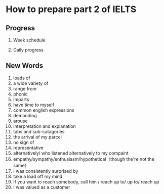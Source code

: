 # How to prepare part 2 of IELTS

## Progress

1. Week schedule

2. Daily progress

## New Words

1. loads of
2. a wide variety of
3. range from
4. phonic
5. imparts
6. have time to myself
7. common english expressions
8. demanding
9. arouse
10. interpretation and explanation
11. tabs and sub-catagories
12. the arrival of my parcel
13. no sign of
14. representative
15. alternatively/ who listened alternatively to my compaint
16. empathy/sympathy/enthusiasm/hypothetical（though the're not the same）
17. I was consistently surprised by
18. take a load off my mind
19. If you want to reach somebody, call him / reach up to/ up to/ reach up
20. I was valued as a customer

